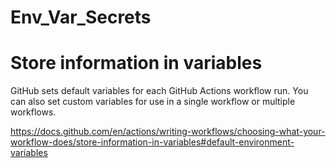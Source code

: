 # Env_Var_Secrets

# Store information in variables
GitHub sets default variables for each GitHub Actions workflow run. You can also set custom variables for use in a single workflow or multiple workflows.

https://docs.github.com/en/actions/writing-workflows/choosing-what-your-workflow-does/store-information-in-variables#default-environment-variables
